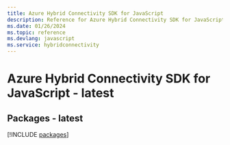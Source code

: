 ```yaml
---
title: Azure Hybrid Connectivity SDK for JavaScript
description: Reference for Azure Hybrid Connectivity SDK for JavaScript
ms.date: 01/26/2024
ms.topic: reference
ms.devlang: javascript
ms.service: hybridconnectivity
---
```

# Azure Hybrid Connectivity SDK for JavaScript - latest
## Packages - latest
[!INCLUDE [packages](hybrid-connectivity-index.md)]